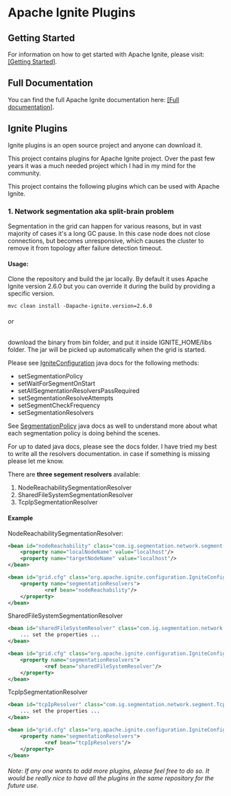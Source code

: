 # Apache Ignite Plugins

## Getting Started

For information on how to get started with Apache Ignite, please visit: <a href="https://apacheignite.readme.io/docs/getting-started">[Getting Started]</a>.

## Full Documentation

You can find the full Apache Ignite documentation here: <a href="https://apacheignite.readme.io/docs">[Full documentation]</a>.

## Ignite Plugins
Ignite plugins is an open source project and anyone can download it. 

This project contains plugins for Apache Ignite project. Over the past few years it was a much needed project which I 
had in my mind for the community. 

This project contains the following plugins which can be used with Apache Ignite. 

### 1. Network segmentation aka split-brain problem

Segmentation in the grid can happen for various reasons, but in vast majority of cases it's a long GC pause. 
In this case node does not close connections, but becomes unresponsive, which causes the cluster to remove it 
from topology after failure detection timeout. 

#### Usage:

Clone the repository and build the jar locally. By default it uses Apache Ignite version 2.6.0 but you can override it 
during the build by providing a specific version.

```commandline
mvc clean install -Dapache-ignite.version=2.6.0
```

###### or 

download the binary from bin folder, and put it inside IGNITE_HOME/libs folder. The jar will be picked up 
automatically when the grid is started.


Please see <a href="https://ignite.apache.org/releases/latest/javadoc/org/apache/ignite/configuration/IgniteConfiguration.html#getSegmentationPolicy--">IgniteConfiguration</a> 
java docs for the following methods:

- setSegmentationPolicy
- setWaitForSegmentOnStart
- setAllSegmentationResolversPassRequired
- setSegmentationResolveAttempts
- setSegmentCheckFrequency
- setSegmentationResolvers

See <a href="https://ignite.apache.org/releases/latest/javadoc/org/apache/ignite/plugin/segmentation/SegmentationPolicy.html">SegmentationPolicy</a>
java docs as well to understand more about what each segmentation policy is doing behind the scenes.

For up to dated java docs, please see the docs folder. I have tried my best to write all the resolvers documentation. 
in case if something is missing please let me know.

There are <b>three segement resolvers</b> available:

1) NodeReachabilitySegmentationResolver
2) SharedFileSystemSegmentationResolver
3) TcpIpSegmentationResolver 

#### Example
 
NodeReachabilitySegmentationResolver:
 
```xml
<bean id="nodeReachability" class="com.ig.segmentation.network.segment.NodeReachabilitySegmentationResolver">
    <property name="localNodeName" value="localhost"/>
    <property name="targetNodeName" value="localhost"/>
</bean>

<bean id="grid.cfg" class="org.apache.ignite.configuration.IgniteConfiguration">
    <property name="segmentationResolvers">
            <ref bean="nodeReachability"/>
    </property>
</bean>
```

SharedFileSystemSegmentationResolver

```xml
<bean id="sharedFileSystemResolver" class="com.ig.segmentation.network.segment.SharedFileSystemSegmentationResolver">
    ... set the properties ...
</bean>

<bean id="grid.cfg" class="org.apache.ignite.configuration.IgniteConfiguration">
    <property name="segmentationResolvers">
            <ref bean="sharedFileSystemResolver"/>
    </property>
</bean>
```

TcpIpSegmentationResolver

```xml
<bean id="tcpIpResolver" class="com.ig.segmentation.network.segment.TcpIpSegmentationResolver">
    ... set the properties ...
</bean>

<bean id="grid.cfg" class="org.apache.ignite.configuration.IgniteConfiguration">
    <property name="segmentationResolvers">
            <ref bean="tcpIpResolvers"/>
    </property>
</bean>
```

###### Note: If any one wants to add more plugins, please feel free to do so. It would be really nice to have all the plugins in the same repository for the future use.



